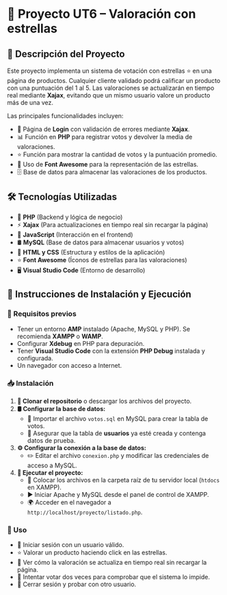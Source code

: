 # 🌟 Proyecto UT6 – Valoración con estrellas

## 📝 Descripción del Proyecto
Este proyecto implementa un sistema de votación con estrellas ⭐ en una página de productos. Cualquier cliente validado podrá calificar un producto con una puntuación del 1 al 5. Las valoraciones se actualizarán en tiempo real mediante **Xajax**, evitando que un mismo usuario valore un producto más de una vez.

Las principales funcionalidades incluyen:
- 🔑 Página de **Login** con validación de errores mediante **Xajax**.
- 📊 Función en **PHP** para registrar votos y devolver la media de valoraciones.
- ⭐ Función para mostrar la cantidad de votos y la puntuación promedio.
- 🎨 Uso de **Font Awesome** para la representación de las estrellas.
- 🗄️ Base de datos para almacenar las valoraciones de los productos.

## 🛠️ Tecnologías Utilizadas
- 🐘 **PHP** (Backend y lógica de negocio)
- ⚡ **Xajax** (Para actualizaciones en tiempo real sin recargar la página)
- 📜 **JavaScript** (Interacción en el frontend)
- 🛢️ **MySQL** (Base de datos para almacenar usuarios y votos)
- 🎨 **HTML y CSS** (Estructura y estilos de la aplicación)
- ⭐ **Font Awesome** (Íconos de estrellas para las valoraciones)
- 🖥️ **Visual Studio Code** (Entorno de desarrollo)

## 📌 Instrucciones de Instalación y Ejecución
### 🔹 Requisitos previos
- Tener un entorno **AMP** instalado (Apache, MySQL y PHP). Se recomienda **XAMPP** o **WAMP**.
- Configurar **Xdebug** en PHP para depuración.
- Tener **Visual Studio Code** con la extensión **PHP Debug** instalada y configurada.
- Un navegador con acceso a Internet.

### 📥 Instalación
1. **📂 Clonar el repositorio** o descargar los archivos del proyecto.
2. **🛢️ Configurar la base de datos:**
   - 📌 Importar el archivo `votos.sql` en MySQL para crear la tabla de votos.
   - 📌 Asegurar que la tabla de **usuarios** ya esté creada y contenga datos de prueba.
3. **⚙️ Configurar la conexión a la base de datos:**
   - ✏️ Editar el archivo `conexion.php` y modificar las credenciales de acceso a MySQL.
4. **🚀 Ejecutar el proyecto:**
   - 📂 Colocar los archivos en la carpeta raíz de tu servidor local (`htdocs` en XAMPP).
   - ▶️ Iniciar Apache y MySQL desde el panel de control de XAMPP.
   - 🌍 Acceder en el navegador a `http://localhost/proyecto/listado.php`.

### 🎯 Uso
- 🔑 Iniciar sesión con un usuario válido.
- ⭐ Valorar un producto haciendo click en las estrellas.
- 🔄 Ver cómo la valoración se actualiza en tiempo real sin recargar la página.
- 🚫 Intentar votar dos veces para comprobar que el sistema lo impide.
- 🔐 Cerrar sesión y probar con otro usuario.


